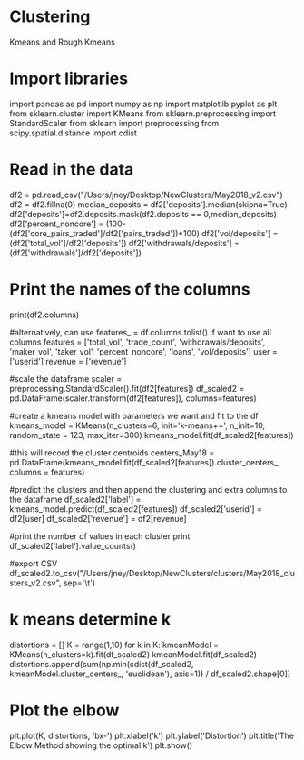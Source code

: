 # Clustering
Kmeans and Rough Kmeans

# Import libraries
import pandas as pd
import numpy as np
import matplotlib.pyplot as plt
from sklearn.cluster import KMeans
from sklearn.preprocessing import StandardScaler
from sklearn import preprocessing
from scipy.spatial.distance import cdist

# Read in the data
df2 = pd.read_csv("/Users/jney/Desktop/NewClusters/May2018_v2.csv")
df2 = df2.fillna(0)
median_deposits = df2['deposits'].median(skipna=True)
df2['deposits']=df2.deposits.mask(df2.deposits == 0,median_deposits)
df2['percent_noncore'] = (100-(df2['core_pairs_traded']/df2['pairs_traded'])*100)
df2['vol/deposits'] = (df2['total_vol']/df2['deposits'])
df2['withdrawals/deposits'] = (df2['withdrawals']/df2['deposits'])

# Print the names of the columns
print(df2.columns)

#alternatively, can use features_ = df.columns.tolist() if want to use all columns
features = ['total_vol', 'trade_count', 'withdrawals/deposits', 'maker_vol', 'taker_vol', 'percent_noncore', 'loans', 'vol/deposits']
user = ['userid']
revenue = ['revenue']

#scale the dataframe
scaler = preprocessing.StandardScaler().fit(df2[features])
df_scaled2 = pd.DataFrame(scaler.transform(df2[features]), columns=features)

#create a kmeans model with parameters we want and fit to the df
kmeans_model = KMeans(n_clusters=6, init='k-means++', n_init=10, random_state = 123, max_iter=300)
kmeans_model.fit(df_scaled2[features])

#this will record the cluster centroids
centers_May18 = pd.DataFrame(kmeans_model.fit(df_scaled2[features]).cluster_centers_, columns = features)

#predict the clusters and then append the clustering and extra columns to the dataframe
df_scaled2['label'] = kmeans_model.predict(df_scaled2[features])
df_scaled2['userid'] = df2[user]
df_scaled2['revenue'] = df2[revenue]

#print the number of values in each cluster
print df_scaled2['label'].value_counts()

#export CSV
df_scaled2.to_csv("/Users/jney/Desktop/NewClusters/clusters/May2018_clusters_v2.csv", sep='\t')

# k means determine k
distortions = []
K = range(1,10)
for k in K:
    kmeanModel = KMeans(n_clusters=k).fit(df_scaled2)
    kmeanModel.fit(df_scaled2)
    distortions.append(sum(np.min(cdist(df_scaled2, kmeanModel.cluster_centers_, 'euclidean'), axis=1)) / df_scaled2.shape[0])
# Plot the elbow
plt.plot(K, distortions, 'bx-')
plt.xlabel('k')
plt.ylabel('Distortion')
plt.title('The Elbow Method showing the optimal k')
plt.show()
